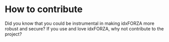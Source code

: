 # How to contribute

Did you know that you could be instrumental in making idxFORZA more robust and secure?
If you use and love idxFORZA, why not contribute to the project?
